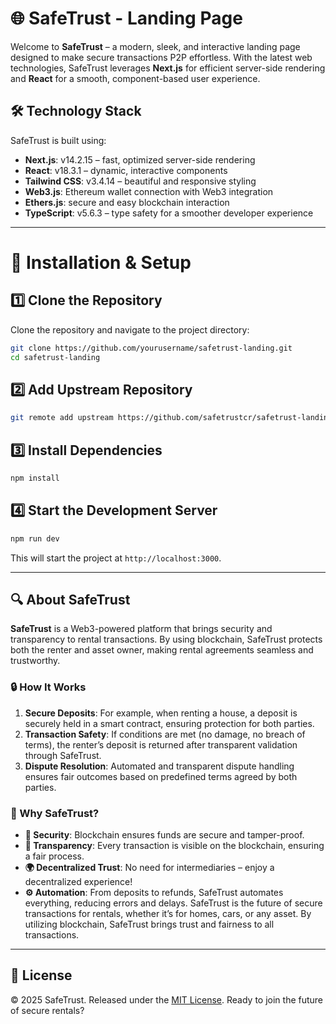 # 🌐 SafeTrust - Landing Page

Welcome to **SafeTrust** – a modern, sleek, and interactive landing page designed to make secure transactions P2P effortless. With the latest web technologies, SafeTrust leverages **Next.js** for efficient server-side rendering and **React** for a smooth, component-based user experience.

## 🛠️ Technology Stack

SafeTrust is built using:

- **Next.js**: v14.2.15 – fast, optimized server-side rendering
- **React**: v18.3.1 – dynamic, interactive components
- **Tailwind CSS**: v3.4.14 – beautiful and responsive styling
- **Web3.js**: Ethereum wallet connection with Web3 integration
- **Ethers.js**: secure and easy blockchain interaction
- **TypeScript**: v5.6.3 – type safety for a smoother developer experience

---

# 🚀 Installation & Setup

## 1️⃣ Clone the Repository

Clone the repository and navigate to the project directory:

```bash
git clone https://github.com/yourusername/safetrust-landing.git
cd safetrust-landing
```

## 2️⃣ Add Upstream Repository

```bash
git remote add upstream https://github.com/safetrustcr/safetrust-landing.git
```

## 3️⃣ Install Dependencies

```bash
npm install
```

## 4️⃣ Start the Development Server

```bash
npm run dev
```

This will start the project at `http://localhost:3000`.

---

## 🔍 About SafeTrust

**SafeTrust** is a Web3-powered platform that brings security and transparency to rental transactions. By using blockchain, SafeTrust protects both the renter and asset owner, making rental agreements seamless and trustworthy.

### 🔒 How It Works

1. **Secure Deposits**: For example, when renting a house, a deposit is securely held in a smart contract, ensuring protection for both parties.
2. **Transaction Safety**: If conditions are met (no damage, no breach of terms), the renter’s deposit is returned after transparent validation through SafeTrust.
3. **Dispute Resolution**: Automated and transparent dispute handling ensures fair outcomes based on predefined terms agreed by both parties.

### 🌟 Why SafeTrust?

- **🔐 Security**: Blockchain ensures funds are secure and tamper-proof.
- **🌈 Transparency**: Every transaction is visible on the blockchain, ensuring a fair process.
- **🌍 Decentralized Trust**: No need for intermediaries – enjoy a decentralized experience!
- **⚙️ Automation**: From deposits to refunds, SafeTrust automates everything, reducing errors and delays.
  SafeTrust is the future of secure transactions for rentals, whether it’s for homes, cars, or any asset. By utilizing blockchain, SafeTrust brings trust and fairness to all transactions.

---

## 📜 License

© 2025 SafeTrust. Released under the [MIT License](https://opensource.org/license/MIT).
Ready to join the future of secure rentals?
